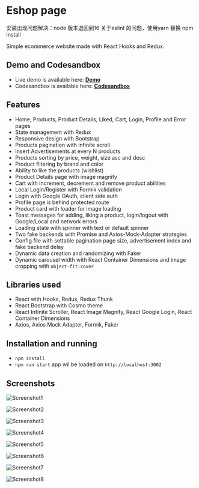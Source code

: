 # Eshop page

安装出现问题解决：node 版本退回到16
关于eslint 的问题，使用yarn 替换 npm install

Simple ecommerce website made with React Hooks and Redux.

## Demo and Codesandbox

- Live demo is available here: **[Demo](https://lure-shop-react.herokuapp.com)**
- Codesandbox is available here: **[Codesandbox](https://codesandbox.io/s/github/nemanjam/eshop-page)**

## Features

- Home, Products, Product Details, Liked, Cart, Login, Profile and Error pages
- State management with Redux
- Responsive design with Bootstrap
- Products pagination with infinite scroll
- Insert Advertisements at every N products
- Products sorting by price, weight, size asc and desc
- Product filtering by brand and color
- Ability to like the products (wishlist)
- Product Details page with image magnify
- Cart with increment, decrement and remove product abilities
- Local Login/Register with Formik validation
- Login with Google OAuth, client side auth
- Profile page is behind protected route
- Product card with loader for image loading
- Toast messages for adding, liking a product, login/logout with Google/Local and network errors
- Loading state with spinner with text or default spinner
- Two fake backends with Promise and Axios-Mock-Adapter strategies
- Config file with settable pagination page size, advertisement index and fake backend delay
- Dynamic data creation and randomizing with Faker
- Dynamic carousel width with React Container Dimensions and image cropping with `object-fit:cover`

## Libraries used

- React with Hooks, Redux, Redux Thunk
- React Bootstrap with Cosmo theme
- React Infinite Scroller, React Image Magnify, React Google Login, React Container Dimensions
- Axios, Axios Mock Adapter, Formik, Faker

## Installation and running

- `npm install`
- `npm run start` app wil be loaded on `http://localhost:3002`

## Screenshots

![Screenshot1](/screenshots/Screenshot_1.png)

![Screenshot2](/screenshots/Screenshot_2.png)

![Screenshot3](/screenshots/Screenshot_3.png)

![Screenshot4](/screenshots/Screenshot_4.png)

![Screenshot5](/screenshots/Screenshot_5.png)

![Screenshot6](/screenshots/Screenshot_6.png)

![Screenshot7](/screenshots/Screenshot_7.png)

![Screenshot8](/screenshots/Screenshot_8.png)
